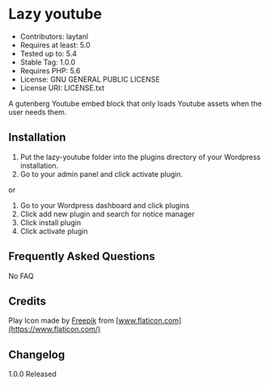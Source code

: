 # Lazy youtube

- Contributors: laytanl
- Requires at least: 5.0
- Tested up to: 5.4
- Stable Tag: 1.0.0
- Requires PHP: 5.6
- License: GNU GENERAL PUBLIC LICENSE
- License URI: LICENSE.txt

A gutenberg Youtube embed block that only loads Youtube assets when the user needs them.


## Installation

1. Put the lazy-youtube folder into the plugins directory of your Wordpress installation.
2. Go to your admin panel and click activate plugin.

or

1. Go to your Wordpress dashboard and click plugins
2. Click add new plugin and search for notice manager
3. Click install plugin
4. Click activate plugin

## Frequently Asked Questions

No FAQ

## Credits

Play Icon made by [Freepik](https://www.flaticon.com/authors/freepik) from [www.flaticon.com](https://www.flaticon.com/)

## Changelog

1.0.0
Released
